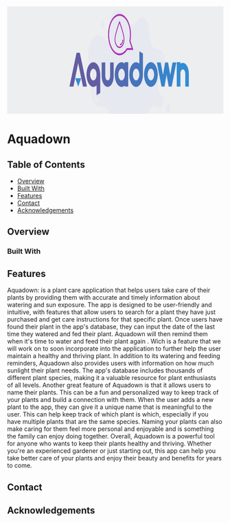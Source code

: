   <img src="public/images/Aquadown.png" alt="mappingDash" title="Aquadown"  height="250" width="100%"/>

# Aquadown

## Table of Contents

- [Overview](#overview)
- [Built With](#built-with)
- [Features](#features)
- [Contact](#contact)
- [Acknowledgements](#acknowledgements)

## Overview

<!-- TODO: Add a screenshot of the live project.
    1. Link to a 'live demo.'
    2. Describe your overall experience in a couple of sentences.
    3. List a few specific technical things that you learned or improved on.
    4. Share any other tips or guidance for others attempting this or something similar.
 -->

### Built With

<!-- TODO: List any MAJOR libraries/frameworks (e.g. React, Tailwind) with links to their homepages. -->

## Features

<!-- TODO: List what specific 'user problems' that this application solves. -->

 Aquadown:
is a plant care application that helps users take care of their plants by providing them with accurate and timely information about watering and sun exposure. The app is designed to be user-friendly and intuitive, with features that allow users to search for a plant they have just purchased and get care instructions for that specific plant.
Once users have found their plant in the app's database, they can input the date of the last time they watered and fed their plant. Aquadown will then remind them when it's time to water and feed their plant again . Wich is a feature that we will work on to soon incorporate into the application to further  help the user  maintain a healthy and thriving plant.
In addition to its watering and feeding reminders, Aquadown also provides users with information on how much sunlight their plant needs. The app's database includes thousands of different plant species, making it a valuable resource for plant enthusiasts of all levels.
Another great feature of Aquadown is that it allows users to name their plants. This can be a fun and personalized way to keep track of your plants and build a connection with them.
When the user  adds a new plant to the app, they can give it a unique name that is meaningful to the user. This can help  keep track of which plant is which, especially if you have multiple plants that are the same species. Naming your plants can also make caring for them feel more personal and enjoyable and is something the family can enjoy doing together.
Overall, Aquadown is a powerful tool for anyone who wants to keep their plants healthy and thriving. Whether you're an experienced gardener or just starting out, this app can help you take better care of your plants and enjoy their beauty and benefits for years to come.
 

## Contact

<!-- TODO: Include icons and links to your RELEVANT, PROFESSIONAL 'DEV-ORIENTED' social media. LinkedIn and dev.to are minimum. -->

## Acknowledgements

<!-- TODO: List any blog posts, tutorials or plugins that you may have used to complete the project. Only list those that had a significant impact. Obviously, we all 'Google' stuff while working on our things, but maybe something in particular stood out as a 'major contributor' to your skill set for this project. -->